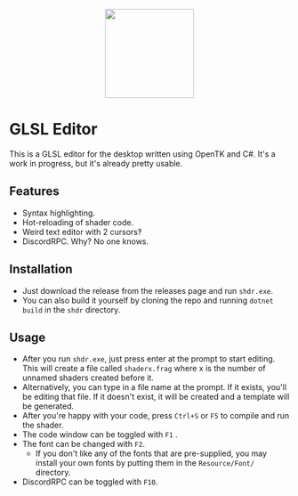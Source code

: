 <p align="center">
  <img width="160px" src="https://raw.githubusercontent.com/pleasegivesource/glsland/master/shdr/code-edit.svg"/>
</p>

# GLSL Editor

This is a GLSL editor for the desktop written using OpenTK and C#. It's a work in progress, but it's already pretty usable.

## Features

- Syntax highlighting.
- Hot-reloading of shader code.
- Weird text editor with 2 cursors‽
- DiscordRPC. Why? No one knows.

## Installation

- Just download the release from the releases page and run `shdr.exe`.
- You can also build it yourself by cloning the repo and running `dotnet build` in the `shdr` directory.

## Usage
- After you run `shdr.exe`, just press enter at the prompt to start editing. 
This will create a file called `shaderx.frag` where x is the number of unnamed shaders created before it.
- Alternatively, you can type in a file name at the prompt. If it exists, you'll be editing that file. 
If it doesn't exist, it will be created and a template will be generated.
- After you're happy with your code, press `Ctrl+S` or `F5` to compile and run the shader.
- The code window can be toggled with `F1` .
- The font can be changed with `F2`.
    - If you don't like any of the fonts that are pre-supplied, you may install your own fonts by putting them in the `Resource/Font/` directory.
- DiscordRPC can be toggled with `F10`.
